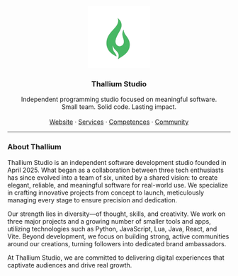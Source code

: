 <a id="readme-top"></a>

<br />
<div align="center">
  <a href="https://thallium.pages.dev">
    <img src="https://raw.githubusercontent.com/ThalliumStudio/.github/main/logo.png" alt="Thallium Logo" width="140" />
  </a>

  <h3 align="center">Thallium Studio</h3>

  <p align="center">
    Independent programming studio focused on meaningful software.<br />
    Small team. Solid code. Lasting impact.
    <br /><br />
    <a href="https://thallium.pages.dev">Website</a> ·
    <a href="https://thallium.pages.dev/services">Services</a> ·
    <a href="https://thallium.pages.dev/competences">Competences</a> ·
    <a href="https://thallium.pages.dev/discord">Community</a>
  </p>
</div>

<hr>

### About Thallium

Thallium Studio is an independent software development studio founded in April 2025. What began as a collaboration between three tech enthusiasts has since evolved into a team of six, united by a shared vision: to create elegant, reliable, and meaningful software for real-world use. We specialize in crafting innovative projects from concept to launch, meticulously managing every stage to ensure precision and dedication.

Our strength lies in diversity—of thought, skills, and creativity. We work on three major projects and a growing number of smaller tools and apps, utilizing technologies such as Python, JavaScript, Lua, Java, React, and Vite. Beyond development, we focus on building strong, active communities around our creations, turning followers into dedicated brand ambassadors.

At Thallium Studio, we are committed to delivering digital experiences that captivate audiences and drive real growth.
